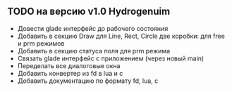 TODO на версию v1.0 Hydrogenuim
---
+ Довести glade интерфейс до рабочего состояния
+ Добавить в секцию Draw для Line, Rect, Circle две коробки: для free и prm режимов
+ Добавить в секцию статуса поля для prm режима
+ Связать glade интерфейс с приложением (через новый main)
+ Переделать все диалоговые окна
+ Добавить конвертер из fd в lua и c
+ Добавить документацию по формату fd, lua, c
